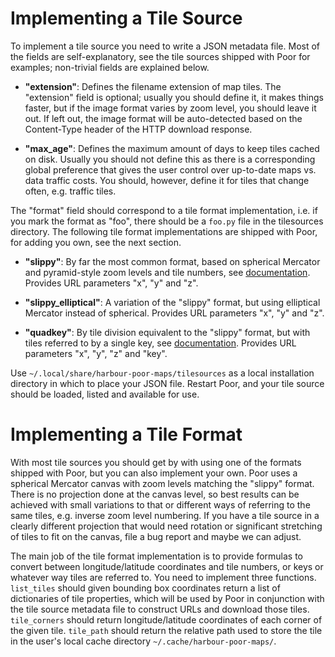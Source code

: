 Implementing a Tile Source
==========================

To implement a tile source you need to write a JSON metadata file. Most
of the fields are self-explanatory, see the tile sources shipped with
Poor for examples; non-trivial fields are explained below.

 * **"extension"**: Defines the filename extension of map tiles. The
   "extension" field is optional; usually you should define it, it makes
   things faster, but if the image format varies by zoom level, you
   should leave it out. If left out, the image format will be
   auto-detected based on the Content-Type header of the HTTP download
   response.

 * **"max_age"**: Defines the maximum amount of days to keep tiles
   cached on disk. Usually you should not define this as there is a
   corresponding global preference that gives the user control over
   up-to-date maps vs. data traffic costs. You should, however, define
   it for tiles that change often, e.g. traffic tiles.

The "format" field should correspond to a tile format implementation,
i.e. if you mark the format as "foo", there should be a `foo.py` file in
the tilesources directory. The following tile format implementations are
shipped with Poor, for adding you own, see the next section.

 * **"slippy"**: By far the most common format, based on spherical
   Mercator and pyramid-style zoom levels and tile numbers, see
   [documentation][1]. Provides URL parameters "x", "y" and "z".

 * **"slippy_elliptical"**: A variation of the "slippy" format, but
   using elliptical Mercator instead of spherical. Provides URL
   parameters "x", "y" and "z".

 * **"quadkey"**: By tile division equivalent to the "slippy" format,
   but with tiles referred to by a single key, see [documentation][2].
   Provides URL parameters "x", "y", "z" and "key".

 [1]: http://wiki.openstreetmap.org/wiki/Slippy_map_tilenames
 [2]: http://msdn.microsoft.com/en-us/library/bb259689.aspx

Use `~/.local/share/harbour-poor-maps/tilesources` as a local
installation directory in which to place your JSON file. Restart Poor,
and your tile source should be loaded, listed and available for use.

Implementing a Tile Format
==========================

With most tile sources you should get by with using one of the formats
shipped with Poor, but you can also implement your own. Poor uses a
spherical Mercator canvas with zoom levels matching the "slippy" format.
There is no projection done at the canvas level, so best results can be
achieved with small variations to that or different ways of referring to
the same tiles, e.g. inverse zoom level numbering. If you have a
tile source in a clearly different projection that would need rotation
or significant stretching of tiles to fit on the canvas, file
a bug report and maybe we can adjust.

The main job of the tile format implementation is to provide formulas
to convert between longitude/latitude coordinates and tile numbers,
or keys or whatever way tiles are referred to. You need to implement
three functions. `list_tiles` should given bounding box coordinates
return a list of dictionaries of tile properties, which will be used
by Poor in conjunction with the tile source metadata file to construct
URLs and download those tiles. `tile_corners` should return
longitude/latitude coordinates of each corner of the given tile.
`tile_path` should return the relative path used to store the tile
in the user's local cache directory `~/.cache/harbour-poor-maps/`.
